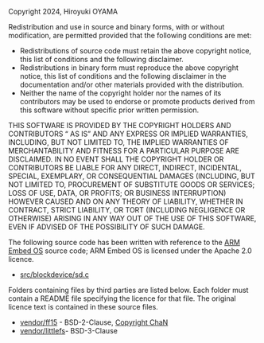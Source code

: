 Copyright 2024, Hiroyuki OYAMA

Redistribution and use in source and binary forms, with or without modification,
are permitted provided that the following conditions are met:

- Redistributions of source code must retain the above copyright notice, this
  list of conditions and the following disclaimer.
- Redistributions in binary form must reproduce the above copyright notice, this
  list of conditions and the following disclaimer in the documentation and/or
  other materials provided with the distribution.
- Neither the name of the copyright holder nor the names of its contributors may
  be used to endorse or promote products derived from this software without
  specific prior written permission.

THIS SOFTWARE IS PROVIDED BY THE COPYRIGHT HOLDERS AND CONTRIBUTORS “ AS IS”  AND
ANY EXPRESS OR IMPLIED WARRANTIES, INCLUDING, BUT NOT LIMITED TO, THE IMPLIED
WARRANTIES OF MERCHANTABILITY AND FITNESS FOR A PARTICULAR PURPOSE ARE
DISCLAIMED. IN NO EVENT SHALL THE COPYRIGHT HOLDER OR CONTRIBUTORS BE LIABLE FOR
ANY DIRECT, INDIRECT, INCIDENTAL, SPECIAL, EXEMPLARY, OR CONSEQUENTIAL DAMAGES
(INCLUDING, BUT NOT LIMITED TO, PROCUREMENT OF SUBSTITUTE GOODS OR SERVICES;
LOSS OF USE, DATA, OR PROFITS; OR BUSINESS INTERRUPTION) HOWEVER CAUSED AND ON
ANY THEORY OF LIABILITY, WHETHER IN CONTRACT, STRICT LIABILITY, OR TORT
(INCLUDING NEGLIGENCE OR OTHERWISE) ARISING IN ANY WAY OUT OF THE USE OF THIS
SOFTWARE, EVEN IF ADVISED OF THE POSSIBILITY OF SUCH DAMAGE.

The following source code has been written with reference to the [ARM Embed OS](https://github.com/ARMmbed/mbed-os) source
code; ARM Embed OS is licensed under the Apache 2.0 licence.

- [src/blockdevice/sd.c](src/blockdevice/sd.c)

Folders containing files by third parties are listed below. Each folder must contain
a README file specifying the licence for that file. The original licence text is
contained in these source files.

- [vendor/ff15](vendor/ff15) - BSD-2-Clause, [Copyright ChaN](http://www.elm-chan.org/fsw/ff/doc/appnote.html)
- [vendor/littlefs](vendor/littlefs)- BSD-3-Clause
